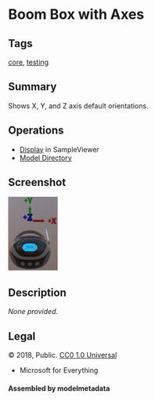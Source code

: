 # Boom Box with Axes

## Tags

[core](../../Models-core.md), [testing](../../Models-testing.md)

## Summary

Shows X, Y, and Z axis default orientations.

## Operations

* [Display](https://github.khronos.org/glTF-Sample-Viewer-Release/?model=https://raw.GithubUserContent.com/KhronosGroup/glTF-Sample-Assets/main/./Models/BoomBoxWithAxes/glTF/BoomBoxWithAxes.gltf) in SampleViewer
* [Model Directory](./)

## Screenshot

![screenshot](screenshot/screenshot.jpg)

## Description

_None provided._

## Legal

&copy; 2018, Public. [CC0 1.0 Universal](https://creativecommons.org/publicdomain/zero/1.0/legalcode)

 - Microsoft for Everything

#### Assembled by modelmetadata